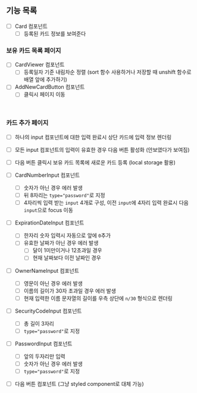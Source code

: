 ## 기능 목록

- [ ] Card 컴포넌트
  - [ ] 등록된 카드 정보를 보여준다

### 보유 카드 목록 페이지

- [ ] CardViewer 컴포넌트
  - [ ] 등록일자 기준 내림차순 정렬 (sort 함수 사용하거나 저장할 때 unshift 함수로 배열 앞에 추가하기)
- [ ] AddNewCardButton 컴포넌트
  - [ ] 클릭시 페이지 이동

<br/>

### 카드 추가 페이지

- [ ] 하나의 input 컴포넌트에 대한 입력 완료시 상단 카드에 입력 정보 렌더링
- [ ] 모든 input 컴포넌트의 입력이 유효한 경우 다음 버튼 활성화 (안보였다가 보여짐)
- [ ] 다음 버튼 클릭시 보유 카드 목록에 새로운 카드 등록 (local storage 활용)

- [ ] CardNumberInput 컴포넌트
  - [ ] 숫자가 아닌 경우 에러 발생
  - [ ] 뒤 8자리는 `type="password"`로 지정
  - [ ] 4자리씩 입력 받는 `input` 4개로 구성, 이전 `input`에 4자리 입력 완료시 다음 `input`으로 focus 이동
- [ ] ExpirationDateInput 컴포넌트
  - [ ] 한자리 숫자 입력시 자동으로 앞에 `0`추가
  - [ ] 유효한 날짜가 아닌 경우 에러 발생
    - [ ] 달이 1미만이거나 12초과일 경우
    - [ ] 현재 날짜보다 이전 날짜인 경우
- [ ] OwnerNameInput 컴포넌트
  - [ ] 영문이 아닌 경우 에러 발생
  - [ ] 이름의 길이가 30자 초과일 경우 에러 발생
  - [ ] 현재 입력한 이름 문자열의 길이를 우측 상단에 `n/30` 형식으로 렌더링
- [ ] SecurityCodeInput 컴포넌트
  - [ ] 총 길이 3자리
  - [ ] `type="password"`로 지정
- [ ] PasswordInput 컴포넌트
  - [ ] 앞의 두자리만 입력
  - [ ] 숫자가 아닌 경우 에러 발생
  - [ ] `type="password"`로 지정
- [ ] 다음 버튼 컴포넌트 (그냥 styled component로 대체 가능)

<br/>
